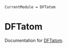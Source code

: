 ```@meta
CurrentModule = DFTatom
```

# DFTatom

Documentation for [DFTatom](https://github.com/hz-xiaxz/DFTatom.jl).

